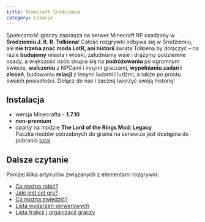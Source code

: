 ```yaml
---
title: Minecraft Śródziemie
category: Lokacje
---
```


Społeczność graczy zaprasza na serwer Minecraft RP osadzony w **Śródziemiu J. R. R. Tolkiena**! Całość rozgrywki odbywa się w Śródziemiu, ale **nie trzeba znać moda LotR, ani historii** świata Tolkiena by dołączyć – na razie **budujemy** miasta i wioski, zaludniamy wsie i drążymy podziemne osady, a większość osób skupia się na **podróżowaniu** po ogromnym świecie, **walczeniu** z NPCami i innymi graczami, **wypełnianiu zadań i zleceń**, budowaniu **relacji** z innymi ludami i ludźmi, a także po prostu swoich posiadłości.
Dołącz do nas i zacznij tworzyć swoją historię!

## Instalacja

- wersja Minecrafta - **1.7.10**
- **non-premium**
- oparty na modzie **The Lord of the Rings Mod: Legacy**  
  Paczka modów potrzebnych do grania na serwerze jest dostępna do pobrania [tutaj](https://minecraft-srodziemie.vercel.app/artykuly/modyfikacje).

## Dalsze czytanie

Poniżej kilka artykułów związanych z elementami rozgrywki:

- [Co można robić?](/artykuly/aktywnosci)
- [Jaki jest cel gry?](/artykuly/cel-gry)
- [Co można zwiedzić?](/artykuly/zwiedzanie)
- [Lista wydarzeń serwerowych](/artykuly/wydarzenia-serwerowe)
- [Lista frakcji i organizacji graczy](/artykuly/frakcje-i-organizacje)
